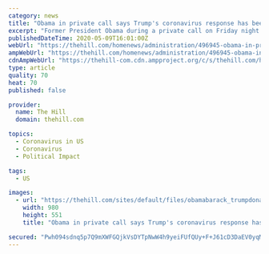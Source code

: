 ```yaml
---
category: news
title: "Obama in private call says Trump's coronavirus response has been an 'absolute chaotic disaster': CNN"
excerpt: "Former President Obama during a private call on Friday night with his former aides tore into the Trump administration’s response to the coronavirus crisis, calling it an “absolute chaotic disaster.”"
publishedDateTime: 2020-05-09T16:01:00Z
webUrl: "https://thehill.com/homenews/administration/496945-obama-in-private-call-says-trumps-coronavirus-response-has-been-an"
ampWebUrl: "https://thehill.com/homenews/administration/496945-obama-in-private-call-says-trumps-coronavirus-response-has-been-an?amp"
cdnAmpWebUrl: "https://thehill-com.cdn.ampproject.org/c/s/thehill.com/homenews/administration/496945-obama-in-private-call-says-trumps-coronavirus-response-has-been-an?amp"
type: article
quality: 70
heat: 70
published: false

provider:
  name: The Hill
  domain: thehill.com

topics:
  - Coronavirus in US
  - Coronavirus
  - Political Impact

tags:
  - US

images:
  - url: "https://thehill.com/sites/default/files/obamabarack_trumpdonald_091118gn5_lead.jpg"
    width: 980
    height: 551
    title: "Obama in private call says Trump's coronavirus response has been an 'absolute chaotic disaster': CNN"

secured: "Pwh094sdnq5p7Q9mXWFGQjkVsDYTpNwW4h9yeiFUfQUy+F+J61cD3DaEV0yqMKJZWOTZn1awaFRTm/5rViHz1T26Q70+71qtC3CI76YlqxHSKF5FfmSJcFUJDlpaxuDJMEaj9fFX5oGwvvXbTybfa1pIu6JCe+JM83czboY3N04ns6GjzEF7Ng8JjESWFXjgCnyc9+LjAgpLy2XEDeSv+CVMkn1fTypSHdWH679C8H8oDh3xbOjtfcLA6tb1s6Ai7vCOl4hW6B/CPRHIeoge1qpwVARS5xyTZ7j1Wo0KilUS+hT6qLuwF3+aS4RvG1obwzn0JxYHvuLlGPAmoW+4+NDkKuN5ZoiMybcSCt5Fn9XOmNBvXcooKlZOOGKszSLdsK8fBynwN8f6dFiBbHfkSymAzCFHFF8kixljGi1mVJ/Pmp00EZOk5bmOUu1JAEOk+WceOQ5wwpjeETlAkqTJQCuKgv6TYmp3/CMe+S9g86k=;MG8ui+K78YgqeuAYfTLOYA=="
---
```


